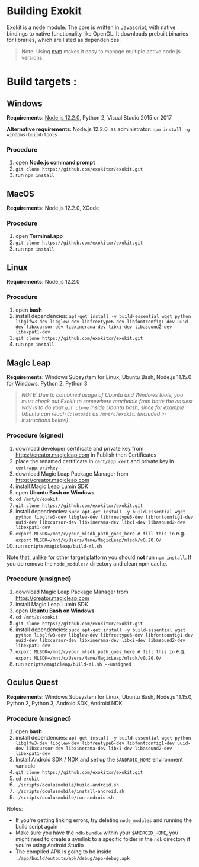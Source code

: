 # Building Exokit

Exokit is a node module. The core is written in Javascript, with native bindings to native functionality like OpenGL. It downloads prebuilt binaries for libraries, which are listed as dependenices.

> Note: Using [nvm](https://github.com/creationix/nvm) makes it easy to manage multiple active node.js versions.

# Build targets :

## Windows

**Requirements**: [Node.js 12.2.0](https://nodejs.org/dist/v12.2.0/), Python 2, Visual Studio 2015 or 2017

**Alternative requirements**: Node.js 12.2.0, as administrator: `npm install -g windows-build-tools`

### Procedure
1. open **Node.js command prompt**
1. `git clone https://github.com/exokitxr/exokit.git`
1. run `npm install`

## MacOS

**Requirements**: Node.js 12.2.0, XCode

### Procedure
1. open **Terminal.app**
1. `git clone https://github.com/exokitxr/exokit.git`
1. run `npm install`

## Linux

**Requirements**: Node.js 12.2.0

### Procedure
1. open **bash**
1. install dependencies: `apt-get install -y build-essential wget python libglfw3-dev libglew-dev libfreetype6-dev libfontconfig1-dev uuid-dev libxcursor-dev libxinerama-dev libxi-dev libasound2-dev libexpat1-dev`
1. `git clone https://github.com/exokitxr/exokit.git`
1. run `npm install`

## Magic Leap

**Requirements**: Windows Subsystem for Linux, Ubuntu Bash, Node.js 11.15.0 for Windows, Python 2, Python 3

> *NOTE: Due to combined usage of Ubuntu and Windows tools, you must check out Exokit to somewhere reachable from both; the easiest way is to do your `git clone` inside Ubuntu bash, since for example Ubuntu can reach `C:\exokit` as `/mnt/c/exokit`. (included in instructions below)*

### Procedure (signed)
1. download developer certificate and private key from https://creator.magicleap.com in Publish then Certificates
1. place the renamed certificate in `cert/app.cert` and private key in `cert/app.privkey`
1. download Magic Leap Package Manager from https://creator.magicleap.com
1. install Magic Leap Lumin SDK
1. open **Ubuntu Bash on Windows**
1. `cd /mnt/c/exokit`
1. `git clone https://github.com/exokitxr/exokit.git`
1. install dependencies: `sudo apt-get install -y build-essential wget python libglfw3-dev libglew-dev libfreetype6-dev libfontconfig1-dev uuid-dev libxcursor-dev libxinerama-dev libxi-dev libasound2-dev libexpat1-dev`
1. `export MLSDK=/mnt/c/your_mlsdk_path_goes_here # fill this in` e.g. `export MLSDK=/mnt/c/Users/Name/MagicLeap/mlsdk/v0.20.0/`
1. run `scripts/magicleap/build-ml.sh`

Note that, unlike for other target platform you should **not** run `npm install`. If you do remove the `node_modules/` directory and clean npm cache.

### Procedure (unsigned)
1. download Magic Leap Package Manager from https://creator.magicleap.com
1. install Magic Leap Lumin SDK
1. open **Ubuntu Bash on Windows**
1. `cd /mnt/c/exokit`
1. `git clone https://github.com/exokitxr/exokit.git`
1. install dependencies: `sudo apt-get install -y build-essential wget python libglfw3-dev libglew-dev libfreetype6-dev libfontconfig1-dev uuid-dev libxcursor-dev libxinerama-dev libxi-dev libasound2-dev libexpat1-dev`
1. `export MLSDK=/mnt/c/your_mlsdk_path_goes_here # fill this in` e.g. `export MLSDK=/mnt/c/Users/Name/MagicLeap/mlsdk/v0.20.0/`
1. run `scripts/magicleap/build-ml.sh --unsigned`

## Oculus Quest

**Requirements**: Windows Subsystem for Linux, Ubuntu Bash, Node.js 11.15.0, Python 2, Python 3, Android SDK, Android NDK

### Procedure (unsigned)

1. open **bash**
1. install dependencies: `apt-get install -y build-essential wget python libglfw3-dev libglew-dev libfreetype6-dev libfontconfig1-dev uuid-dev libxcursor-dev libxinerama-dev libxi-dev libasound2-dev libexpat1-dev`
1. Install Android SDK / NDK and set up the `$ANDROID_HOME` environment variable
1. `git clone https://github.com/exokitxr/exokit.git`
1. `cd exokit`
1. `./scripts/oculusmobile/build-android.sh`
1. `./scripts/oculusmobile/install-android.sh`
1. `./scripts/oculusmobile/run-android.sh`

Notes:
- If you're getting linking errors, try deleting `node_modules` and running the build script again
- Make sure you have the `ndk-bundle` within your `$ANDROID_HOME`, you might need to create a symlink to a specific folder in the `ndk` directory if you're using Android Studio
- The compiled APK is going to be inside `./app/build/outputs/apk/debug/app-debug.apk`
